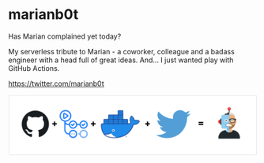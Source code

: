 # marianb0t
Has Marian complained yet today?

My serverless tribute to Marian - a coworker, colleague and a badass engineer with a head full of great ideas.
And... I just wanted play with GitHub Actions.

https://twitter.com/marianb0t

![bar](images/bar.png?raw=true "bar")


